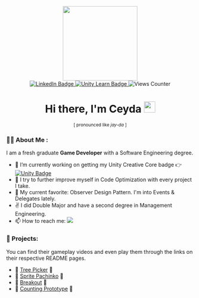 <div id="header" align="center">
  <img src="https://media.giphy.com/media/v1.Y2lkPTc5MGI3NjExZWlkOHJ4NHQ0bmM1ZG9wb3B5dHAwNWkxbHpvcTdtazVydWpwN2l4aCZlcD12MV9pbnRlcm5hbF9naWZfYnlfaWQmY3Q9cw/j0HjChGV0J44KrrlGv/giphy.gif" height="200"/>
</div>

<div id="badges" align="center">
  <a href="https://www.linkedin.com/in/ceyda-sevilmis/">
    <img src="https://img.shields.io/badge/LinkedIn-blue?style=for-the-badge&logo=linkedin&logoColor=white" alt="LinkedIn Badge"/>
  </a>
  <a href="https://learn.unity.com/u/602547a3edbc2a4e16680b52/?tab=profile">
    <img src="https://img.shields.io/badge/UnityLearn-black?style=for-the-badge&logo=unity&logoColor=white" alt="Unity Learn Badge"/>
  </a>
  <img src="https://komarev.com/ghpvc/?username=Cey-S&style=for-the-badge&color=blue" alt="Views Counter"/>
</div>

<h1 align="center">
  Hi there, I'm Ceyda
  <img src="https://media.giphy.com/media/hvRJCLFzcasrR4ia7z/giphy.gif" width="30px"/>
</h1>

<div align="center">
  <sub>[ pronounced like <i>jay-da</i> ]</sub>
</div>

### 👩‍💻 About Me :
I am a fresh graduate **Game Developer** with a Software Engineering degree.

- 🔭 I’m currently working on getting my Unity Creative Core badge 👉 [![Unity Badge](https://img.shields.io/badge/CreativeCore-black?style=flat&logo=unity&logoColor=white)](https://learn.unity.com/pathway/creative-core)
- 🌱 I try to further improve myself in Code Optimization with every project I take.
- 💖 My current favorite: Observer Design Pattern. I'm into Events & Delegates lately. 
- ✌️ I did Double Major and have a second degree in Management Engineering.
- 📫 How to reach me: <a href="mailto:ceyda.sevilmis@outlook.com" target="_blank"><img src="https://img.shields.io/badge/Microsoft_Outlook-0078D4?style=for-the-badge&logo=microsoft-outlook&logoColor=white"></a>

### :rocket: Projects:
You can find their gameplay videos and even play them through the links on their respective README pages.
- 🌲 [Tree Picker](https://github.com/Cey-S/Programming-Theory-Repo "Programming-Theory-Repo") 🌲
- 🎰 [Sprite Pachinko](https://github.com/Cey-S/SpritePachinko "SpritePachinko") 🎰
- 🧱 [Breakout](https://github.com/Cey-S/Data-Persistence-Project "Data-Persistence-Project") 🧱
- 🧮 [Counting Prototype](https://github.com/Cey-S/CountingPrototype "CountingPrototype") 🧮




<!--
**Cey-S/Cey-S** is a ✨ _special_ ✨ repository because its `README.md` (this file) appears on your GitHub profile.

Here are some ideas to get you started:

- 🔭 I’m currently working on ...
- 🌱 I’m currently learning ...
- 👯 I’m looking to collaborate on ...
- 🤔 I’m looking for help with ...
- 💬 Ask me about ...
- 📫 How to reach me: ...
- 😄 Pronouns: ...
- ⚡ Fun fact: ...
-->
